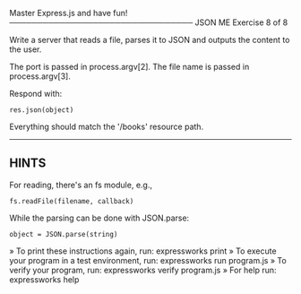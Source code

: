 Master Express.js and have fun!
─────────────────────────────────
 JSON ME
 Exercise 8 of 8

Write a server that reads a file, parses it to JSON and outputs the content
to the user.

The port is passed in process.argv[2].  The file name is passed in process.argv[3].

Respond with:

    res.json(object)

Everything should match the '/books' resource path.

-------------------------------------------------------------------------------

## HINTS

For reading, there's an fs module, e.g.,

    fs.readFile(filename, callback)

While the parsing can be done with JSON.parse:

    object = JSON.parse(string)


 » To print these instructions again, run: expressworks print
 » To execute your program in a test environment, run: expressworks run program.js
 » To verify your program, run: expressworks verify program.js
 » For help run: expressworks help
